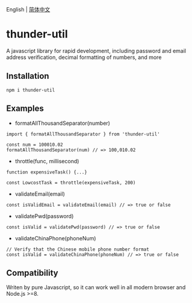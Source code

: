 English | [简体中文](./docs/README.zh.md)

# thunder-util

A javascript library for rapid development, including password and email address verification, decimal formatting of numbers, and more

## Installation

```
npm i thunder-util
```

## Examples

- formatAllThousandSeparator(number)

```
import { formatAllThousandSeparator } from 'thunder-util'

const num = 100010.02
formatAllThousandSeparator(num) // => 100,010.02
```

- throttle(func, millisecond)

```
function expensiveTask() {...}

const LowcostTask = throttle(expensiveTask, 200)
```

- validateEmail(email)

```
const isValidEmail = validateEmail(email) // => true or false
```

- validatePwd(password)

```
const isValid = validatePwd(password) // => true or false
```

- validateChinaPhone(phoneNum)

```
// Verify that the Chinese mobile phone number format
const isValid = validateChinaPhone(phoneNum) // => true or false
```

## Compatibility

Writen by pure Javascript, so it can work well in all modern browser and Node.js >=8.
